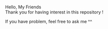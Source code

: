 Hello, My Friends  
Thank you for having interest in this repository ! 


If you have problem, feel free to ask me ^^ 

